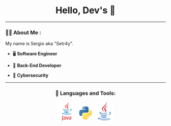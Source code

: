 <div id="header" align="center">
    <h1>Hello, Dev's 👋</h1>
</div>

---

### 👨‍💻 About Me :

<div>
    <p>My name is Sergio aka "Setr4y".</p>
</div>

- 🖥 **Software Engineer**

- 👷 **Back-End Developer**

- 🔐 **Cybersecurity**

---

<h3 align="center">🔨 Languages and Tools:</h3>
    <div align="center">
        <img src="https://github.com/devicons/devicon/blob/master/icons/java/java-original-wordmark.svg" title="JAVA" alt="JAVA" width="60" height="60"/>
        <img src="https://github.com/devicons/devicon/blob/master/icons/python/python-original.svg" title="PYTHON" alt="PYTHON" width="50" height="50"/>
        <img src='https://github.com/setr4y/setr4y/blob/main/icons/java.png' width="60" height="60"/>
    </div>
